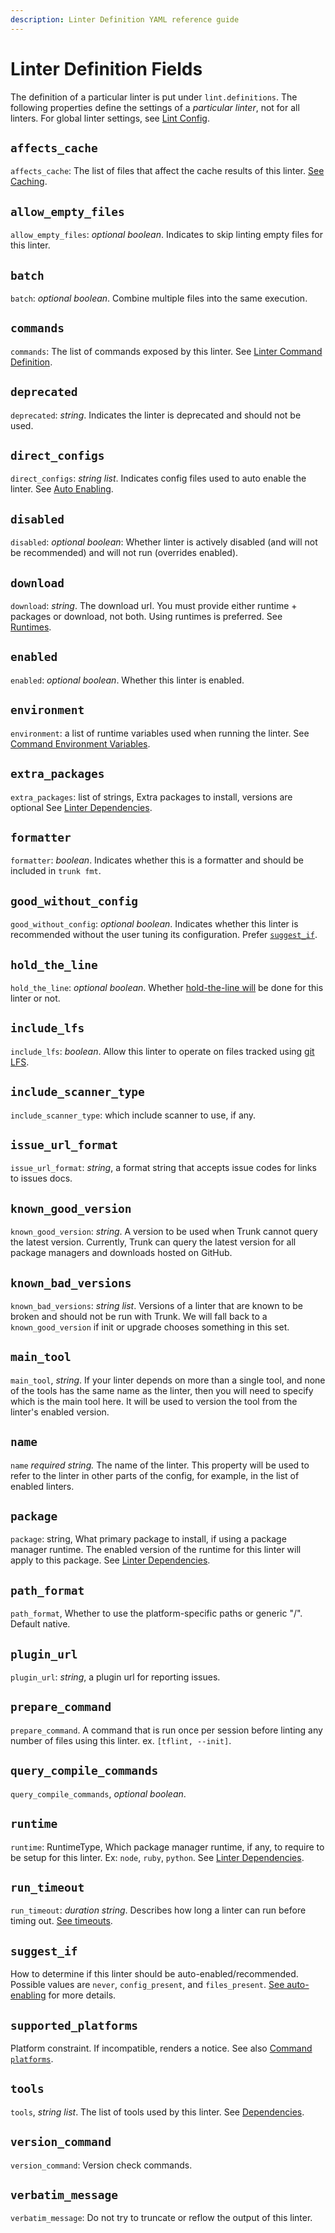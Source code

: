 ```yaml
---
description: Linter Definition YAML reference guide
---
```


# Linter Definition Fields

The definition of a particular linter is put under `lint.definitions`. The following properties define the settings of a _particular linter_, not for all linters. For global linter settings, see [Lint Config](lint-config.md).

## `affects_cache`

`affects_cache`: The list of files that affect the cache results of this linter. [See Caching](../files.md#caching).

## `allow_empty_files`

`allow_empty_files`: _optional boolean_. Indicates to skip linting empty files for this linter.

## `batch`

`batch`: _optional boolean_. Combine multiple files into the same execution.

## `commands`

`commands`: The list of commands exposed by this linter. See [Linter Command Definition](../commands/definition.md).

## `deprecated`

`deprecated`: _string_. Indicates the linter is deprecated and should not be used.

## `direct_configs`

`direct_configs`: _string list_. Indicates config files used to auto enable the linter. See [Auto Enabling](../enabling.md#auto-enabling).

## `disabled`

`disabled`: _optional boolean_: Whether linter is actively disabled (and will not be recommended) and will not run (overrides enabled).

## `download`

`download`: _string_. The download url. You must provide either runtime + packages or download, not both. Using runtimes is preferred. See [Runtimes](../../../advanced-setup/runtimes.md).

## `enabled`

`enabled`: _optional boolean_. Whether this linter is enabled.

## `environment`

`environment`: a list of runtime variables used when running the linter. See [Command Environment Variables](../commands/#environment-variables).

## `extra_packages`

`extra_packages`: list of strings, Extra packages to install, versions are optional See [Linter Dependencies](../dependencies.md).

## `formatter`

`formatter`: _boolean_. Indicates whether this is a formatter and should be included in `trunk fmt`.

## `good_without_config`

`good_without_config`: _optional boolean_. Indicates whether this linter is recommended without the user tuning its configuration. Prefer [`suggest_if`](linter-definition.md#suggest\_if).

## `hold_the_line`

`hold_the_line`: _optional boolean_. Whether [hold-the-line will](../../hold-the-line.md#what-is-hold-the-line) be done for this linter or not.

## `include_lfs`

`include_lfs`: _boolean_. Allow this linter to operate on files tracked using [git LFS](https://git-lfs.com/).

## `include_scanner_type`

`include_scanner_type`: which include scanner to use, if any.

## `issue_url_format`

`issue_url_format`: _string_, a format string that accepts issue codes for links to issues docs.

## `known_good_version`

`known_good_version`: _string_. A version to be used when Trunk cannot query the latest version. Currently, Trunk can query the latest version for all package managers and downloads hosted on GitHub.

## `known_bad_versions`

`known_bad_versions`: _string list_. Versions of a linter that are known to be broken and should not be run with Trunk. We will fall back to a `known_good_version` if init or upgrade chooses something in this set.

## `main_tool`

`main_tool`, _string_. If your linter depends on more than a single tool, and none of the tools has the same name as the linter, then you will need to specify which is the main tool here. It will be used to version the tool from the linter's enabled version.

## `name`

`name` _required string._ The name of the linter. This property will be used to refer to the linter in other parts of the config, for example, in the list of enabled linters.

## `package`

`package`: string, What primary package to install, if using a package manager runtime. The enabled version of the runtime for this linter will apply to this package. See [Linter Dependencies](../dependencies.md).

## `path_format`

`path_format`, Whether to use the platform-specific paths or generic "/". Default native.

## `plugin_url`

`plugin_url`: _string_, a plugin url for reporting issues.

## `prepare_command`

`prepare_command`. A command that is run once per session before linting any number of files using this linter. ex. `[tflint, --init]`.

## `query_compile_commands`

`query_compile_commands`, _optional boolean_.

## `runtime`

`runtime`: RuntimeType, Which package manager runtime, if any, to require to be setup for this linter. Ex: `node`, `ruby`, `python`. See [Linter Dependencies](../dependencies.md).

## `run_timeout`

`run_timeout`: _duration string_. Describes how long a linter can run before timing out. [See timeouts](../../#timeout).

## `suggest_if`

How to determine if this linter should be auto-enabled/recommended. Possible values are `never`, `config_present`, and `files_present`. [See auto-enabling](../enabling.md#auto-enabling) for more details.

## `supported_platforms`

Platform constraint. If incompatible, renders a notice. See also [Command `platforms`](../commands/definition.md#platforms).

## `tools`

`tools`, _string list_. The list of tools used by this linter. See [Dependencies](../dependencies.md).

## `version_command`

`version_command`: Version check commands.

## `verbatim_message`

`verbatim_message`: Do not try to truncate or reflow the output of this linter.
